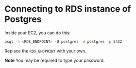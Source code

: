 

Connecting to RDS instance of Postgres
=======================================


Inside your EC2, you can do this:

```bash
psql -h <RDS_ENDPOINT> -U postgres -d postgres -p 5432
```

Replace the `RDS_ENDPOINT` with your own.

**Note** You may be required to type your password.